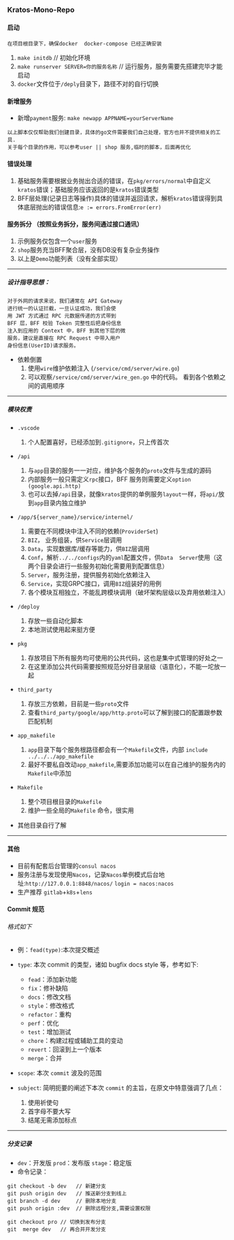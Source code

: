 ### Kratos-Mono-Repo

#### 启动
```
在项目根目录下，确保docker  docker-compose 已经正确安装
```
1. `make initdb`  // 初始化环境 
2. `make runserver SERVER=你的服务名称` // 运行服务，服务需要先搭建完毕才能启动
3. `docker`文件位于`/deply`目录下，路径不对的自行切换

#### 新增服务
* 新增`payment`服务:
`make newapp APPNAME=yourServerName`

```
以上脚本仅仅帮助我们创建目录，具体的go文件需要我们自己处理，官方也并不提供相关的工具.
关于每个目录的作用，可以参考user || shop 服务,临时的脚本，后面再优化
```

#### 错误处理
1. 基础服务需要根据业务抛出合适的错误，在`pkg/errors/normal`中自定义`kratos`错误；基础服务应该返回的是`kratos`错误类型
2. BFF层处理(记录日志等操作)具体的错误并返回请求，解析`kratos`错误得到具体底层抛出的错误信息:`e := errors.FromError(err)`


#### 服务拆分 （按照业务拆分，服务间通过接口通讯）
1. 示例服务仅包含一个`user`服务
2. `shop`服务充当BFF聚合层，没有DB没有复杂业务操作
3. 以上是`Demo`功能列表（没有全部实现）

---

##### 设计指导思想：
```
对于外网的请求来说，我们通常在 API Gateway 
进行统一的认证拦截，一旦认证成功，我们会使
用 JWT 方式通过 RPC 元数据传递的方式带到
BFF 层，BFF 校验 Token 完整性后把身份信息
注入到应用的 Context 中，BFF 到其他下层的微
服务，建议是直接在 RPC Request 中带入用户
身份信息(UserID)请求服务。
```

* 依赖倒置 
    1. 使用`wire`维护依赖注入 (`/service/cmd/server/wire.go`)
    2. 可以观察`/service/cmd/server/wire_gen.go` 中的代码。 看到各个依赖之间的调用顺序

---

##### 模块权责
* `.vscode`
    1. 个人配置喜好，已经添加到`.gitignore`，只上传首次 

* `/api`
    1. 与`app`目录的服务一一对应，维护各个服务的`proto`文件与生成的源码
    2. 内部服务一般只需定义`rpc`接口，BFF 服务则需要定义`option (google.api.http)`
    3. 也可以去掉`/api`目录，就像`kratos`提供的单例服务`layout`一样，将`api/`放到`app`目录内独立维护

* `/app/${server_name}/service/internel/`
    1. 需要在不同模块中注入不同的依赖(`ProviderSet`)
    2. `BIZ`， 业务组装，供`Service`层调用
    3. `Data`，实现数据库/缓存等能力，供`BIZ`层调用
    4. `Conf`，解析`../../configs`内的`yaml`配置文件，供`Data  Server`使用（这两个目录会进行一些服务初始化需要用到配置信息）
    5. `Server`，服务注册，提供服务初始化依赖注入
    6. `Service`，实现GRPC接口，调用`BIZ`组装好的用例
    7. 各个模块互相独立，不能乱跨模块调用（破坏架构层级以及弃用依赖注入）

* `/deploy`
    1. 存放一些自动化脚本
    2. 本地测试使用起来挺方便

* `pkg`
    1. 存放项目下所有服务均可使用的公共代码，这也是集中式管理的好处之一
    2. 在这里添加公共代码需要按照规范分好目录层级（语意化），不能一坨放一起

* `third_party`
    1. 存放三方依赖，目前是一些`proto`文件
    2. 查看`third_party/google/app/http.proto`可以了解到接口的配置跟参数匹配机制

* `app_makefile`
    1. `app`目录下每个服务根路径都会有一个`Makefile`文件，内部 `include ../../../app_makefile`
    2. 最好不要私自改动`app_makefile`,需要添加功能可以在自己维护的服务内的`Makefile`中添加
    

* `Makefile`
    1. 整个项目根目录的`Makefile`
    2. 维护一些全局的`Makefile` 命令，很实用

* 其他目录自行了解

---

#### 其他
* 目前有配套后台管理的`consul nacos`
* 服务注册与发现使用`Nacos`，记录`Nacos`单例模式后台地址:`http://127.0.0.1:8848/nacos/` `login = nacos:nacos`
* 生产推荐 `gitlab`+`k8s`+`lens`

#### Commit 规范

###### 格式如下

* 例：`fead(type)`:本次提交概述
* `type`: 本次 commit 的类型，诸如 bugfix docs style 等，参考如下:   

    * `fead`：添加新功能
    * `fix`：修补缺陷
    * `docs`：修改文档
    * `style`：修改格式
    * `refactor`：重构
    * `perf`：优化
    * `test`：增加测试
    * `chore`：构建过程或辅助工具的变动
    * `revert`：回滚到上一个版本
    * `merge`：合并

* `scope`: 本次 `commit` 波及的范围
* `subject`: 简明扼要的阐述下本次 `commit` 的主旨，在原文中特意强调了几点：

    1. 使用祈使句
    2. 首字母不要大写
    3. 结尾无需添加标点

---
##### 分支记录
* `dev`：开发版 `prod`：发布版 `stage`：稳定版
* 命令记录：
```
git checkout -b dev   // 新建分支
git push origin dev   // 推送新分支到线上
git branch -d dev     // 删除本地分支
git push origin :dev  // 删除远程分支,需要设置权限

git checkout pro // 切换到发布分支
git  merge dev   // 再合并开发分支
```
